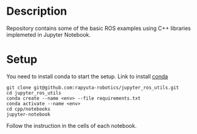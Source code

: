 # Description

Repository contains some of the basic ROS examples using C++ libraries implemeted in Jupyter Notebook.

# Setup

You need to install conda to start the setup.
Link to install [conda](https://docs.anaconda.com/anaconda/install/linux/)

```
git clone git@github.com:rapyuta-robotics/jupyter_ros_utils.git
cd jupyter_ros_utils
conda create --name <env> --file requirements.txt
conda activate --name <env>
cd cpp/notebooks
jupyter-notebook
```

Follow the instruction in the cells of each notebook.
